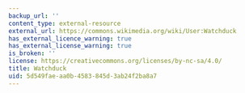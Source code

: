 ```yaml
---
backup_url: ''
content_type: external-resource
external_url: https://commons.wikimedia.org/wiki/User:Watchduck
has_external_licence_warning: true
has_external_license_warning: true
is_broken: ''
license: https://creativecommons.org/licenses/by-nc-sa/4.0/
title: Watchduck
uid: 5d549fae-aa0b-4583-845d-3ab24f2ba8a7
---
```

